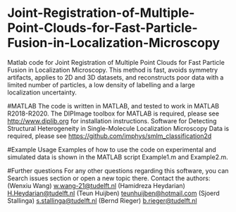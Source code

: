 # Joint-Registration-of-Multiple-Point-Clouds-for-Fast-Particle-Fusion-in-Localization-Microscopy
Matlab code for Joint Registration of Multiple Point Clouds for Fast Particle Fusion in Localization Microscopy.
This method is fast, avoids symmetry artifacts, applies to 2D and 3D datasets, and reconstructs poor data with a limited number of particles, a low density of labelling and a large localization uncertainty.

#MATLAB
The code is written in MATLAB, and tested to work in MATLAB R2018-R2020. 
The DIPImage toolbox for MATLAB is required, please see http://www.diplib.org for installation instructions.
Software for Detecting Structural Heterogeneity in Single-Molecule Localization Microscopy Data is required, please see https://github.com/imphys/smlm_classification2d

#Example Usage
Examples of how to use the code on experimental and simulated data is shown in the MATLAB script Example1.m and Example2.m.

#Further questions
For any other questions regarding this software, you can
Search issues section or open a new topic there.
Contact the authors: 
(Wenxiu Wang) w.wang-21@tudelft.nl
(Hamidreza Heydarian) H.Heydarian@tudelft.nl
(Teun Huijben) teunhuijben@hotmail.com
(Sjoerd Stallinga) s.stallinga@tudelft.nl
(Bernd Rieger) b.rieger@tudelft.nl
